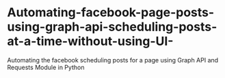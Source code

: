 # Automating-facebook-page-posts-using-graph-api-scheduling-posts-at-a-time-without-using-UI-
Automating the facebook scheduling posts for a page using Graph API and Requests Module in Python
